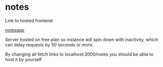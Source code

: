 # notes

Link to hosted frontend 

[notesapp](https://notes-fpz1.onrender.com/)

Server hosted on free plan so instance will spin down with inactivity, which can delay requests by 50 seconds or more.

By changing all fetch links to localhost:3000/notes you should be able to host it by yourself
